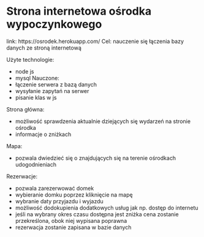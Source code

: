 <h1>Strona internetowa ośrodka wypoczynkowego</h1>
link: https://osrodek.herokuapp.com/
Cel: nauczenie się łączenia bazy danych ze stroną internetową

Użyte technologie:
- node js
- mysql
Nauczone:
- łączenie serwera z bazą danych
- wysyłanie zapytań na serwer
- pisanie klas w js

Strona główna:
- możliwość sprawdzenia aktualnie dziejących się wydarzeń na stronie ośrodka
- informacje o zniżkach

Mapa:
- pozwala dwiedzieć się o znajdujących się na terenie ośrodkach udogodnieniach

Rezerwacje:
- pozwala zarezerwować domek
- wybieranie domku poprzez kliknięcie na mapę
- wybranie daty przyjazdu i wyjazdu
- możliwość dodokupienia dodatkowych usług jak np. dostęp do internetu
- jeśli na wybrany okres czasu dostępna jest zniżka cena zostanie przekreślona, obok niej wypisana poprawna
- rezerwacja zostanie zapisana w bazie danych
